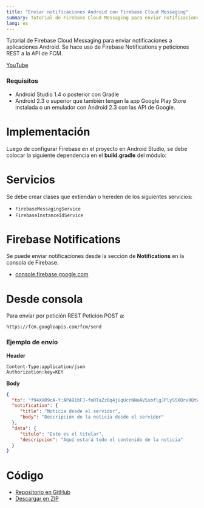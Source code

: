 ```yaml
---
title: "Enviar notificaciones Android con Firebase Cloud Messaging"
summary: Tutorial de Firebase Cloud Messaging para enviar notificaciones a aplicaciones Android.
lang: es
---
```


Tutorial de Firebase Cloud Messaging para enviar notificaciones a aplicaciones Android. Se hace uso de Firebase Notifications y peticiones REST a la API de FCM.

[YouTube](https://www.youtube.com/watch?v=KTQ4d3ZUS8g)

### Requisitos

* Android Studio 1.4 o posterior con Gradle
* Android 2.3 o superior que también tengan la app Google Play Store instalada o un emulador con Android 2.3 con las API de Google.

# Implementación
Luego de configurar Firebase en el proyecto en Android Studio, se debe colocar la siguiente dependencia en el **build.gradle** del módulo:

# Servicios
Se debe crear clases que extiendan o hereden de los siguientes servicios:

* `FirebaseMessagingService`
* `FirebaseInstanceIdService`

# Firebase Notifications

Se puede enviar notificaciones desde la sección de **Notifications** en la consola de Firebase.

* [console.firebase.google.com](https://console.firebase.google.com/) 

# Desde consola
Para enviar por petición REST Petición POST a:

```
https://fcm.googleapis.com/fcm/send
```

### Ejemplo de envío

**Header**

```
Content-Type:application/json
Authorization:key=KEY
```

**Body**

```json
{
  "to": "f94XHR9cA-Y:APA91bFJ-foRTaZz0q4jUqUcrNNoAV5sbflgJPlyS5XOrx9QtWWlPdzQfhAhLMgL5_kAVxBUcbfboyErEZ4vMVPKVpzsHfp0yAOJGHlyRMURbOLJrj1da1PC8kuHtdi8lMvnpVE6eVS2",
  "notification": {
     "title": "Noticia desde el servidor",
     "body": "Descripción de la noticia desde el servidor"
  },
  "data": {
     "titulo": "Este es el titular",
     "descripcion": "Aquí estará todo el contenido de la noticia"
  }
}
```

# Código
*  [Repositorio en GitHub](https://github.com/adanieldev/EjemploFCM) 
*  [Descargar en ZIP](https://github.com/adanieldev/EjemploFCM/archive/master.zip) 